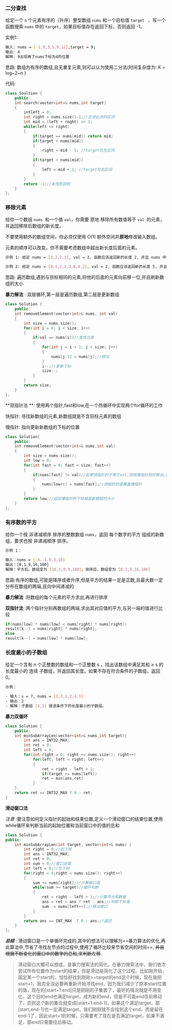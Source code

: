 ### 二分查找

给定一个 `n` 个元素有序的（升序）整型数组 `nums` 和一个目标值 `target ` ，写一个函数搜索 `nums` 中的 `target`，如果目标值存在返回下标，否则返回 -1。

实例1:

```bash
输入: nums = [-1,0,3,5,9,12],target = 9;
输出: 4
解释: 9出现再了nums下标为4的位置
```

思路: 数组为有序的数组,且无重复元素,则可以认为使用二分法(时间复杂度为: K = log~2~n )

代码:

```C++
class Soultion {
    public:
    int search(vector<int>& nums,int target)
    {
        intleft = 0;
        int right = nums.size()-1;//左闭右闭的区间
        int mid = (left + roght) >> 1;
        while(left <= right)
        {
            if(target == nums[mid]) return mid;
            if(target < nums[mid])
            {
                right = mid - 1; //target在左区间
            }
            if(target > nums[mid])
            {
                left = mid + 1; //target在右区间                
            }
        }
        return -1;//未找到目标
    }
};
```

### 移除元素

给你一个数组 `nums `和一个值 `val`，你需要 原地 移除所有数值等于 `val `的元素，并返回移除后数组的新长度。

不要使用额外的数组空间，你必须仅使用 O(1) 额外空间并**原地**修改输入数组。

元素的顺序可以改变。你不需要考虑数组中超出新长度后面的元素。

```bash
示例 1: 给定 nums = [3,2,2,3], val = 3, 函数应该返回新的长度 2, 并且 nums 中的前两个元素均为 2。 你不需要考虑数组中超出新长度后面的元素。

示例 2: 给定 nums = [0,1,2,2,3,0,4,2], val = 2, 函数应该返回新的长度 5, 并且 nums 中的前五个元素为 0, 1, 3, 0, 4。
```

思路: 遍历数组,遇到与目标相同的元素,将他的后面的元素向前移一位,并且刷新数组的大小

**暴力解法** : 双层循环,第一层是遍历数组,第二层是更新数组

```c++
class Solution {
    public:
    int removeElement(vector<int>& nums, int val)
    {
        int size = nums.size();
        for(int i = 0; i < size; i++)
        {
            if(val == nums[i])//查找元素
            {
                for(int j = i + 1; j < size; j++)
                {
                    nums[j-1] = nums[j];//移位
                }
                i--;//更新下标
                size--;
            }
        }
        return size;
    }
};
```

**双指针法 **: 使用两个指针,fast和low,在一个热循环中实现两个for循环的工作

快指针: 寻找新数组的元素,新数组就是不含目标元素的数组

慢指针: 指向更新新数组的下标的位置

```C++
class Solution{
    public:
    int removeElement(vector<int>& nums,int val)
    {
        int size = nums.size();
        int low = 0;
        for(int fast = 0; fast < size; fast++)
        {
            if(nums[fast] != val)//如果快指针的不等于val,则快慢指针同时移动,如果不相同,则快指针移动,慢指针不动
            {
                nums[low++] = nums[fast];//快指针的值覆盖慢指针
            }
        }
        return low;//返回慢指针的下标就是新数组的大小
    }
};
```

### 有序数的平方

给你一个按 非递减顺序 排序的整数数组 `nums`，返回 每个数字的平方 组成的新数组，要求也按 非递减顺序 排序。

```bash
示例 1：

输入：nums = [-4,-1,0,3,10]
输出：[0,1,9,16,100]
解释：平方后，数组变为 [16,1,0,9,100]，排序后，数组变为 [0,1,9,16,100]


```

思路:有序的数组,可能是降序或者升序,但是平方的结果一定是正数,且最大数一定分布在数组的两端,且向中间递减的

**暴力解法** :将数组的每个元素的平方求出,再进行排序

**双指针法** :两个指针分别再数组的两端,求出其对应值的平方,与另一端的值进行比较

```C++
if(nums[low] * nums[low] < nums[right] * nums[right])
result[k--] = nums[right] * nums[right];
else
result[k--] = nums[low] * nums[low];
```

 ### 长度最小的子数组

给定一个含有 n 个正整数的数组和一个正整数 s ，找出该数组中满足其和 ≥ s 的长度最小的 连续 子数组，并返回其长度。如果不存在符合条件的子数组，返回 0。

```bash
示例：

- 输入：s = 7, nums = [2,3,1,2,4,3]
- 输出：2
- 解释：子数组 [4,3] 是该条件下的长度最小的子数组。
```

**暴力双循环**

```c++
class Solution {
    public:
    int minSubArrayLen(vector<int>& nums,int target){
        int ans = INT32_MAX;
        int ret = 0;
        int left = 0;
        for(int right = 0; right <= nums.size(); right++)
            for(left; left < right; left++)
            {
                ret = right - left + 1;
                if(target >= nums[left])
                ret = min(ans,ret)
            }
    }
    return ret == INT32_MAX ? 0 : ret;
}
```

**滑动窗口法**

*注意* :要注意如何定义指针的起始和结束位置,定义一个滑动窗口的结束位置,使用while循环来判断当前的起始位置和当前窗口中的值的总和

```c++
class Solution {
public:
    int minSubArrayLen(int target, vector<int>& nums) {
        int right = 0;//右下标
        int ans = INT32_MAX;
        int ret = 0;
        int sum = 0;//窗口总值
        int left = 0;//左下标
        for(right = 0;right < nums.size(); right++)
        {
            sum += nums[right];//计算窗口值 
            while(sum >= target)//循环判断
            {
                ret = right - left + 1;//计算符合和数量
                ans = ret < ans ? ret : ans;//判断下标值
                sum -= nums[left++];//移动窗口
            }
        }
        return ans == INT_MAX  ? 0 : ans;//返回
    }
};

```

***总结*** : 滑动窗口是一个单循环完成的,其中的想法可以理解为==暴力算法的优化,再此算法中,节省了寻找左节点的过程中,使用了循环比较来节省空间的时间==, ~~并且根据不断变化的窗口中的数字的总和,来判断左移~~.

>滑动窗口大概可以想成，是暴力搜索法的简化。在暴力搜索法中，我们依次尝试所有位置作为start的结果，但是滑动是简化了这个过程。比如刚开始，固定某一个start的，恰恰好找到刚刚>=target的end这个时候，现在我把start+1，我完全没必要再重新开始寻找end，因为我们减少了原本start位置的值，现在的[start+1:end]只是刚刚的子集罢了，最好的情况就是不用变化，这个旧的end也满足target，成为新的end，但是不可能end往前移动了，否则这个新的集合就变成[start+1:end-1]，如果这个满足target，那[start,end-1]也一定满足target，我们刚刚就不会找到这个end，而是留在end-1了，因此start+1的时候，只需要考了现在是否满足target，如果不满足，那end只需要往后移动。
